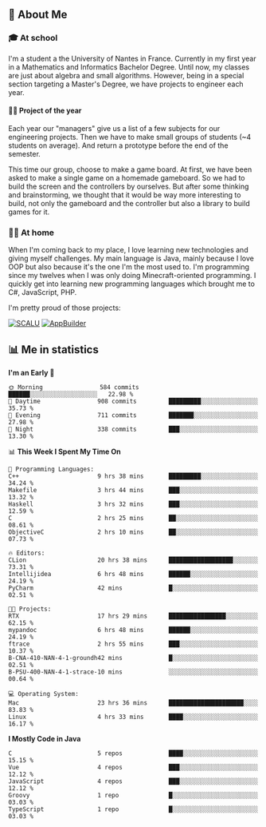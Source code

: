## 👀 About Me

### 🎓 At school

I'm a student a the University of Nantes in France. Currently in my first year in a Mathematics and Informatics Bachelor Degree. Until now, my classes are just about algebra and small algorithms. However, being in a special section targeting a Master's Degree, we have projects to engineer each year. 

#### 🔧🔬 Project of the year

Each year our "managers" give us a list of a few subjects for our engineering projects. Then we have to make small groups of students (~4 students on average). And return a prototype before the end of the semester.

This time our group, choose to make a game board. At first, we have been asked to make a single game on a homemade gameboard. So we had to build the screen and the controllers by ourselves. 
But after some thinking and brainstorming, we thought that it would be way more interesting to build, not only the gameboard and the controller but also a library to build games for it.

### 👨‍💻 At home

When I'm coming back to my place, I love learning new technologies and giving myself challenges. My main language is Java, mainly because I love OOP but also because it's the one I'm the most used to. I'm programming since my twelves when I was only doing Minecraft-oriented programming.  I quickly get into learning new programming languages which brought me to C#, JavaScript, PHP. 

I'm pretty proud of those projects:

[![SCALU](https://github-readme-stats.vercel.app/api/pin?username=renardfute&repo=SCALU)](https://github.com/renardfute/scalu)
[![AppBuilder](https://github-readme-stats.vercel.app/api/pin?username=pulsedev2&repo=AppBuilder)](https://github.com/pulsedev2/AppBuilder)

## 📊 Me in statistics
<!--START_SECTION:waka-->
**I'm an Early 🐤** 

```text
🌞 Morning                584 commits         ██████░░░░░░░░░░░░░░░░░░░   22.98 % 
🌆 Daytime                908 commits         █████████░░░░░░░░░░░░░░░░   35.73 % 
🌃 Evening                711 commits         ███████░░░░░░░░░░░░░░░░░░   27.98 % 
🌙 Night                  338 commits         ███░░░░░░░░░░░░░░░░░░░░░░   13.30 % 
```


📊 **This Week I Spent My Time On** 

```text
💬 Programming Languages: 
C++                      9 hrs 38 mins       █████████░░░░░░░░░░░░░░░░   34.24 % 
Makefile                 3 hrs 44 mins       ███░░░░░░░░░░░░░░░░░░░░░░   13.32 % 
Haskell                  3 hrs 32 mins       ███░░░░░░░░░░░░░░░░░░░░░░   12.59 % 
C                        2 hrs 25 mins       ██░░░░░░░░░░░░░░░░░░░░░░░   08.61 % 
ObjectiveC               2 hrs 10 mins       ██░░░░░░░░░░░░░░░░░░░░░░░   07.73 % 

🔥 Editors: 
CLion                    20 hrs 38 mins      ██████████████████░░░░░░░   73.31 % 
Intellijidea             6 hrs 48 mins       ██████░░░░░░░░░░░░░░░░░░░   24.19 % 
PyCharm                  42 mins             █░░░░░░░░░░░░░░░░░░░░░░░░   02.51 % 

🐱‍💻 Projects: 
RTX                      17 hrs 29 mins      ████████████████░░░░░░░░░   62.15 % 
mypandoc                 6 hrs 48 mins       ██████░░░░░░░░░░░░░░░░░░░   24.19 % 
ftrace                   2 hrs 55 mins       ███░░░░░░░░░░░░░░░░░░░░░░   10.37 % 
B-CNA-410-NAN-4-1-groundh42 mins             █░░░░░░░░░░░░░░░░░░░░░░░░   02.51 % 
B-PSU-400-NAN-4-1-strace-10 mins             ░░░░░░░░░░░░░░░░░░░░░░░░░   00.64 % 

💻 Operating System: 
Mac                      23 hrs 36 mins      █████████████████████░░░░   83.83 % 
Linux                    4 hrs 33 mins       ████░░░░░░░░░░░░░░░░░░░░░   16.17 % 
```

**I Mostly Code in Java** 

```text
C                        5 repos             ████░░░░░░░░░░░░░░░░░░░░░   15.15 % 
Vue                      4 repos             ███░░░░░░░░░░░░░░░░░░░░░░   12.12 % 
JavaScript               4 repos             ███░░░░░░░░░░░░░░░░░░░░░░   12.12 % 
Groovy                   1 repo              █░░░░░░░░░░░░░░░░░░░░░░░░   03.03 % 
TypeScript               1 repo              █░░░░░░░░░░░░░░░░░░░░░░░░   03.03 % 
```




<!--END_SECTION:waka-->
